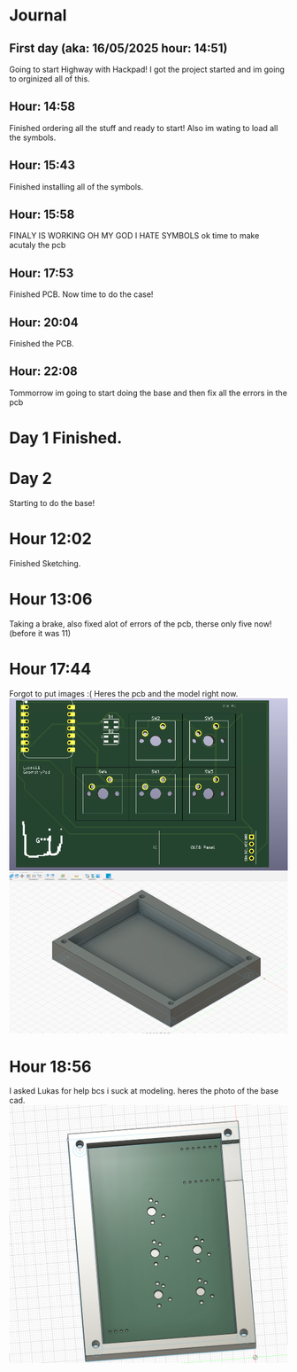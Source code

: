 # Journal
## First day (aka: 16/05/2025 hour: 14:51)
Going to start Highway with Hackpad!
I got the project started and im going to orginized all of this.
## Hour: 14:58
Finished ordering all the stuff and ready to start!
Also im wating to load all the symbols.
## Hour: 15:43
Finished installing all of the symbols.
## Hour: 15:58
FINALY IS WORKING OH MY GOD I HATE SYMBOLS
ok time to make acutaly the pcb
## Hour: 17:53
Finished PCB.
Now time to do the case!
## Hour: 20:04
Finished the PCB.
## Hour: 22:08
Tommorrow im going to start doing the base and then fix all the errors in the pcb
# Day 1 Finished.
# Day 2
Starting to do the base!
# Hour 12:02
Finished Sketching.
# Hour 13:06
Taking a brake, also fixed alot of errors of the pcb, therse only five now! (before it was 11)
# Hour 17:44
Forgot to put images :(
Heres the pcb and the model right now.
![pcb](/assets/image.png)
![fusion](/assets/Captura%20de%20pantalla%202025-05-17%20181118.png)
# Hour 18:56
I asked Lukas for help bcs i suck at modeling.
heres the photo of the base cad.
![pcb+model](/assets/Captura%20de%20pantalla%202025-05-17%20185610.png)
